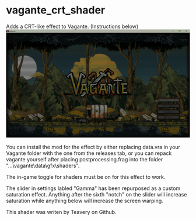 # vagante_crt_shader
Adds a CRT-like effect to Vagante.
(Instructions below)
![the_effect_in_action](./crt_example.png)

You can install the mod for the effect by either replacing data.vra in your Vagante folder with the one from the releases tab, or you can repack vagante yourself after placing postprocessing.frag into the folder "...\vagante\data\gfx\shaders".

The in-game toggle for shaders must be on for this effect to work.

The slider in settings labled "Gamma" has been repurposed as a custom saturation effect.
Anything after the sixth "notch" on the slider will increase saturation while anything below will increase the screen warping.

This shader was writen by Teavery on Github.